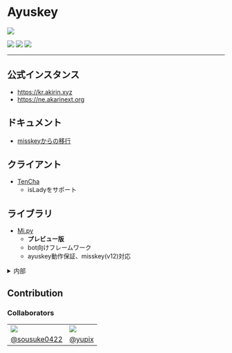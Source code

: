 # Ayuskey

[![][e2e-badge]][e2e-link]

[![][fork-of-badge]][fork-of-link]
[![][summaly-badge]][summaly-link]
[![][mfmjs-badge]][mfmjs-link]

----------------------------------------------------------------

## 公式インスタンス

* <https://kr.akirin.xyz>
* <https://ne.akarinext.org>

## ドキュメント

* [misskeyからの移行](https://github.com/sousuke0422/notes/blob/master/misskey/migrate-misskey-to-ayuskey.md)

## クライアント

* [TenCha](https://github.com/coke12103/TenCha)
  * isLadyをサポート

## ライブラリ

* [Mi.py](https://github.com/yupix/Mi.py)
  * **プレビュー版**
  * bot向けフレームワーク
  * ayuskey動作保証、misskey(v12)対応

<details>
<summary>内部</summary>

* [@ayuskey/summaly](https://github.com/TeamBlackCrystal/summaly)
  * 微調整が施されたsummaly

</details>

## Contribution

### Collaborators

<table>
 <tr>
  <td><img src="https://avatars.githubusercontent.com/u/33174568?s=120&v=4"></img></td>
	<td><img src="https://avatars.githubusercontent.com/u/50538210?s=120&v=4"></img></td>
 </tr>
 <tr>
  <td align="center"><a href="https://github.com/sousuke0422">@sousuke0422</a></td>
	<td align="center"><a href="https://github.com/yupix">@yupix</a></td>
 </tr>
</table>

[e2e-link]:      https://github.com/TeamBlackCrystal/misskey/actions/workflows/e2e.yml
[e2e-badge]:     https://img.shields.io/github/workflow/status/TeamBlackCrystal/misskey/Ayuskey%20E2E%20Test?label=E2E%20Test&style=flat-square
[fork-of-link]:  https://github.com/syuilo/misskey/tree/v11
[fork-of-badge]: https://img.shields.io/badge/fork%20of-misskey--dev%2Fmisskey-important.svg?style=flat-square
[summaly-link]:  https://www.npmjs.com/package/@ayuskey/summaly
[summaly-badge]: https://img.shields.io/badge/summaly-%40ayuskey%2Fsummaly-blue.svg?style=flat-square
[mfmjs-link]:    https://github.com/TeamBlackCrystal/misskey/issues/222
[mfmjs-badge]:   https://img.shields.io/badge/mfm.js-none(%23222)-blue.svg?style=flat-square
